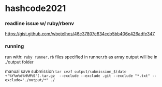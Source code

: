 # hashcode2021

### readline issue w/ ruby/rbenv
https://gist.github.com/wbotelhos/46c37807c834ccb5bb406e426adfe347

### running
run with:
`ruby runner.rb`
files specified in runner.rb as array
output will be in ./output folder

manual save submission
`tar cvzf output/submission_$(date +"%Y%m%d%H%M%S").tar.gz  --exclude --exclude .git --exclude "*.txt" --exclude="./output/*" ./`



